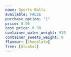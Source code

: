 ```yaml
---
name: Sports Balls
available: FALSE
purchase_option: "1"
price: 0.95
cost_price: 0.38
container_water_weight: 919
container_sweets_weight: 0
flavour: [Chocolate]
free: [Alcohol]
---
```

